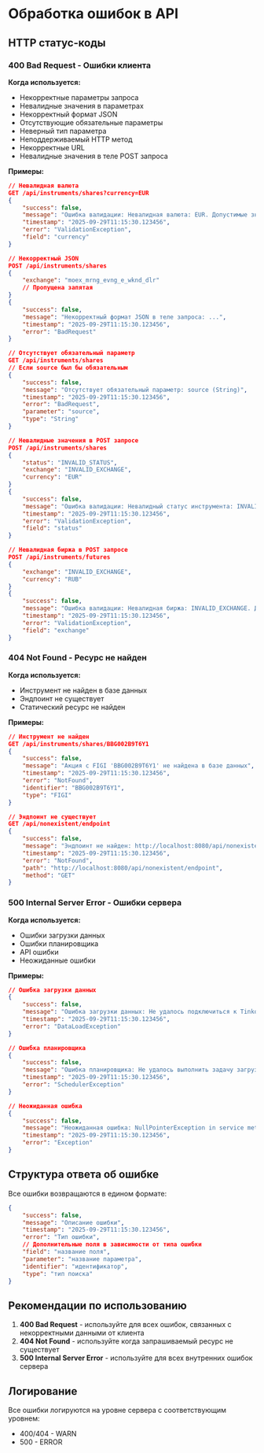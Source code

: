 # Обработка ошибок в API

## HTTP статус-коды

### 400 Bad Request - Ошибки клиента

**Когда используется:**
- Некорректные параметры запроса
- Невалидные значения в параметрах
- Некорректный формат JSON
- Отсутствующие обязательные параметры
- Неверный тип параметра
- Неподдерживаемый HTTP метод
- Некорректные URL
- Невалидные значения в теле POST запроса

**Примеры:**

```json
// Невалидная валюта
GET /api/instruments/shares?currency=EUR
{
    "success": false,
    "message": "Ошибка валидации: Невалидная валюта: EUR. Допустимые значения: [RUB, USD, rub, usd]",
    "timestamp": "2025-09-29T11:15:30.123456",
    "error": "ValidationException",
    "field": "currency"
}

// Некорректный JSON
POST /api/instruments/shares
{
    "exchange": "moex_mrng_evng_e_wknd_dlr"
    // Пропущена запятая
}
{
    "success": false,
    "message": "Некорректный формат JSON в теле запроса: ...",
    "timestamp": "2025-09-29T11:15:30.123456",
    "error": "BadRequest"
}

// Отсутствует обязательный параметр
GET /api/instruments/shares
// Если source был бы обязательным
{
    "success": false,
    "message": "Отсутствует обязательный параметр: source (String)",
    "timestamp": "2025-09-29T11:15:30.123456",
    "error": "BadRequest",
    "parameter": "source",
    "type": "String"
}

// Невалидные значения в POST запросе
POST /api/instruments/shares
{
    "status": "INVALID_STATUS",
    "exchange": "INVALID_EXCHANGE",
    "currency": "EUR"
}
{
    "success": false,
    "message": "Ошибка валидации: Невалидный статус инструмента: INVALID_STATUS. Допустимые значения: [INSTRUMENT_STATUS_UNSPECIFIED, INSTRUMENT_STATUS_BASE, INSTRUMENT_STATUS_ALL]",
    "timestamp": "2025-09-29T11:15:30.123456",
    "error": "ValidationException",
    "field": "status"
}

// Невалидная биржа в POST запросе
POST /api/instruments/futures
{
    "exchange": "INVALID_EXCHANGE",
    "currency": "RUB"
}
{
    "success": false,
    "message": "Ошибка валидации: Невалидная биржа: INVALID_EXCHANGE. Допустимые значения: [moex_mrng_evng_e_wknd_dlr, MOEX, moex, SPB, FORTS_MAIN, UNKNOWN]",
    "timestamp": "2025-09-29T11:15:30.123456",
    "error": "ValidationException",
    "field": "exchange"
}
```

### 404 Not Found - Ресурс не найден

**Когда используется:**
- Инструмент не найден в базе данных
- Эндпоинт не существует
- Статический ресурс не найден

**Примеры:**

```json
// Инструмент не найден
GET /api/instruments/shares/BBG002B9T6Y1
{
    "success": false,
    "message": "Акция с FIGI 'BBG002B9T6Y1' не найдена в базе данных",
    "timestamp": "2025-09-29T11:15:30.123456",
    "error": "NotFound",
    "identifier": "BBG002B9T6Y1",
    "type": "FIGI"
}

// Эндпоинт не существует
GET /api/nonexistent/endpoint
{
    "success": false,
    "message": "Эндпоинт не найден: http://localhost:8080/api/nonexistent/endpoint",
    "timestamp": "2025-09-29T11:15:30.123456",
    "error": "NotFound",
    "path": "http://localhost:8080/api/nonexistent/endpoint",
    "method": "GET"
}
```

### 500 Internal Server Error - Ошибки сервера

**Когда используется:**
- Ошибки загрузки данных
- Ошибки планировщика
- API ошибки
- Неожиданные ошибки

**Примеры:**

```json
// Ошибка загрузки данных
{
    "success": false,
    "message": "Ошибка загрузки данных: Не удалось подключиться к Tinkoff API",
    "timestamp": "2025-09-29T11:15:30.123456",
    "error": "DataLoadException"
}

// Ошибка планировщика
{
    "success": false,
    "message": "Ошибка планировщика: Не удалось выполнить задачу загрузки данных",
    "timestamp": "2025-09-29T11:15:30.123456",
    "error": "SchedulerException"
}

// Неожиданная ошибка
{
    "success": false,
    "message": "Неожиданная ошибка: NullPointerException in service method",
    "timestamp": "2025-09-29T11:15:30.123456",
    "error": "Exception"
}
```

## Структура ответа об ошибке

Все ошибки возвращаются в едином формате:

```json
{
    "success": false,
    "message": "Описание ошибки",
    "timestamp": "2025-09-29T11:15:30.123456",
    "error": "Тип ошибки",
    // Дополнительные поля в зависимости от типа ошибки
    "field": "название поля",
    "parameter": "название параметра",
    "identifier": "идентификатор",
    "type": "тип поиска"
}
```

## Рекомендации по использованию

1. **400 Bad Request** - используйте для всех ошибок, связанных с некорректными данными от клиента
2. **404 Not Found** - используйте когда запрашиваемый ресурс не существует
3. **500 Internal Server Error** - используйте для всех внутренних ошибок сервера

## Логирование

Все ошибки логируются на уровне сервера с соответствующим уровнем:
- 400/404 - WARN
- 500 - ERROR
